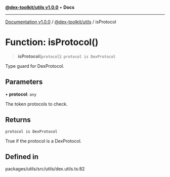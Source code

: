 [**@dex-toolkit/utils v1.0.0**](../README.md) • **Docs**

***

[Documentation v1.0.0](../../../packages.md) / [@dex-toolkit/utils](../README.md) / isProtocol

# Function: isProtocol()

> **isProtocol**(`protocol`): `protocol is DexProtocol`

Type guard for DexProtocol.

## Parameters

• **protocol**: `any`

The token protocols to check.

## Returns

`protocol is DexProtocol`

True if the protocol is a DexProtocol.

## Defined in

packages/utils/src/utils/dex.utils.ts:82
